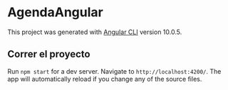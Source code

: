# AgendaAngular

This project was generated with [Angular CLI](https://github.com/angular/angular-cli) version 10.0.5.

## Correr el proyecto

Run `npm start` for a dev server. Navigate to `http://localhost:4200/`. The app will automatically reload if you change any of the source files.


